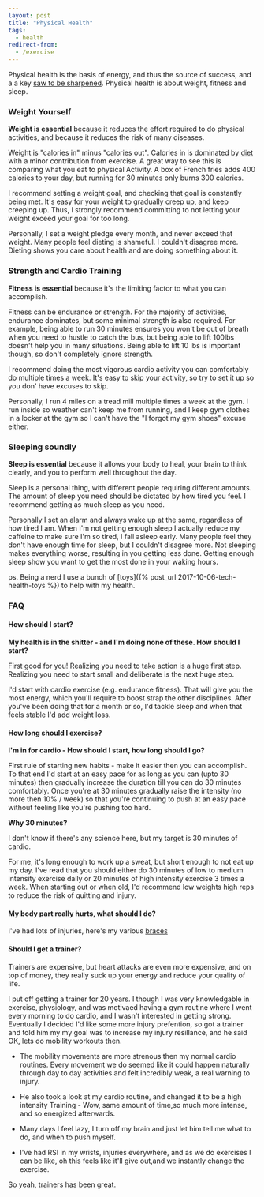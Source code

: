 ```yaml
---
layout: post
title: "Physical Health"
tags:
  - health
redirect-from:
  - /exercise
---
```


Physical health is the basis of energy, and thus the source of success, and a a key [saw to be sharpened](/sharpen-the-saw). Physical health is about weight, fitness and sleep.

### Weight Yourself

**Weight is essential** because it reduces the effort required to do physical activities, and because it reduces the risk of many diseases.

Weight is "calories in" minus "calories out". Calories in is dominated by [diet](/diet) with a minor contribution from exercise. A great way to see this is comparing what you eat to physical Activity. A box of French fries adds 400 calories to your day, but running for 30 minutes only burns 300 calories.

I recommend setting a weight goal, and checking that goal is constantly being met. It's easy for your weight to gradually creep up, and keep creeping up. Thus, I strongly recommend committing to not letting your weight exceed your goal for too long.

Personally, I set a weight pledge every month, and never exceed that weight. Many people feel dieting is shameful. I couldn't disagree more. Dieting shows you care about health and are doing something about it.

### Strength and Cardio Training

**Fitness is essential** because it's the limiting factor to what you can accomplish.

Fitness can be endurance or strength. For the majority of activities, endurance dominates, but some minimal strength is also required. For example, being able to run 30 minutes ensures you won't be out of breath when you need to hustle to catch the bus, but being able to lift 100lbs doesn't help you in many situations. Being able to lift 10 lbs is important though, so don't completely ignore strength.

I recommend doing the most vigorous cardio activity you can comfortably do multiple times a week. It's easy to skip your activity, so try to set it up so you don' have excuses to skip.

Personally, I run 4 miles on a tread mill multiple times a week at the gym. I run inside so weather can't keep me from running, and I keep gym clothes in a locker at the gym so I can't have the "I forgot my gym shoes" excuse either.

### Sleeping soundly

**Sleep is essential** because it allows your body to heal, your brain to think clearly, and you to perform well throughout the day.

Sleep is a personal thing, with different people requiring different amounts. The amount of sleep you need should be dictated by how tired you feel.
I recommend getting as much sleep as you need.

Personally I set an alarm and always wake up at the same, regardless of how tired I am. When I'm not getting enough sleep I actually reduce my caffeine to make sure I'm so tired, I fall asleep early. Many people feel they don't have enough time for sleep, but I couldn't disagree more. Not sleeping makes everything worse, resulting in you getting less done. Getting enough sleep show you want to get the most done in your waking hours.

ps. Being a nerd I use a bunch of [toys]({% post_url 2017-10-06-tech-health-toys %}) to help with my health.

### FAQ

#### How should I start?

**My health is in the shitter - and I'm doing none of these. How should I start?**

First good for you! Realizing you need to take action is a huge first step. Realizing you need to start small and deliberate is the next huge step.

I'd start with cardio exercise (e.g. endurance fitness). That will give you the most energy, which you'll require to boost strap the other disciplines. After you've been doing that for a month or so, I'd tackle sleep and when that feels stable I'd add weight loss.

#### How long should I exercise?

**I'm in for cardio - How should I start, how long should I go?**

First rule of starting new habits - make it easier then you can accomplish. To that end I'd start at an easy pace for as long as you can (upto 30 minutes) then gradually increase the duration till you can do 30 minutes comfortably. Once you're at 30 minutes gradually raise the intensity (no more then 10% / week) so that you're continuing to push at an easy pace without feeling like you're pushing too hard.

**Why 30 minutes?**

I don't know if there's any science here, but my target is 30 minutes of cardio.

For me, it's long enough to work up a sweat, but short enough to not eat up my day. I've read that you should either do 30 minutes of low to medium intensity exercise daily or 20 minutes of high intensity exercise 3 times a week. When starting out or when old, I'd recommend low weights high reps to reduce the risk of quitting and injury.

#### My body part really hurts, what should I do?

I've had lots of injuries, here's my various [braces](/irl#physical-health)

#### Should I get a trainer?

Trainers are expensive, but heart attacks are even more expensive, and on top of money, they really suck up your energy and reduce your quality of life.

I put off getting a trainer for 20 years. I though I was very knowledgable in exercise, physiology, and was motivaed having a gym routine where I went every morning to do cardio, and I wasn't interested in getting strong. Eventually I decided I'd like some more injury prefention, so got a trainer and told him my my goal was to increase my injury resillance, and he said OK, lets do mobility workouts then.

- The mobility movements are more strenous then my normal cardio routines. Every movement we do seemed like it could happen naturally through day to day activities and felt incredibly weak, a real warning to injury.

- He also took a look at my cardio routine, and changed it to be a high intensity Training - Wow, same amount of time,so much more intense, and so energized afterwards.

- Many days I feel lazy, I turn off my brain and just let him tell me what to do, and when to push myself.

- I've had RSI in my wrists, injuries everywhere, and as we do exercises I can be like, oh this feels like it'll give out,and we instantly change the exercise.

So yeah, trainers has been great.
